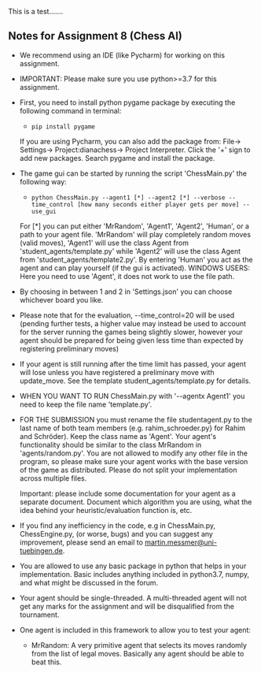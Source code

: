 This is a test.......

Notes for Assignment 8 (Chess AI)
--------------------------------------------------------------------------------

- We recommend using an IDE (like Pycharm) for working on this assignment.

- IMPORTANT: Please make sure you use python>=3.7 for this assignment.

- First, you need to install python pygame package by executing the following command in terminal:

  - ```pip install pygame```

  If you are using Pycharm, you can also add the package from:
  File-> Settings-> Project:dianachess-> Project Interpreter. Click the '+' sign to 
  add new packages. Search pygame and install the package.

- The game gui can be started by running the script 'ChessMain.py' the following way:

  - ```python ChessMain.py --agent1 [*] --agent2 [*] --verbose --time_control [how many seconds either player gets per move] --use_gui```
  
  For [*] you can put either 'MrRandom', 'Agent1', 'Agent2', 'Human', or a path to your agent file. 'MrRandom' will play
  completely random moves (valid moves), 'Agent1' will use the class Agent from 'student_agents/template.py' while
  'Agent2' will use the class Agent from 'student_agents/template2.py'. By entering 'Human' you act as the agent and can
  play yourself (if the gui is activated).
  WINDOWS USERS: Here you need to use 'Agent', it does not work to use the file path.
  

- By choosing in between 1 and 2 in 'Settings.json' you can choose whichever board you like.

- Please note that for the evaluation, --time_control=20 will be used (pending further
  tests, a higher value may instead be used to account for the server running 
  the games being slightly slower, however your agent should be prepared for being 
  given less time than expected by registering preliminary moves)

- If your agent is still running after the time limit has passed, your agent will
  lose unless you have registered a preliminary move with update_move. See the 
  template student_agents/template.py for details.

- WHEN YOU WANT TO RUN ChessMain.py with '--agentx Agent1' you need to keep the file name 'template.py'.

- FOR THE SUBMISSION you must rename the file studentagent.py to the last name of both team members 
  (e.g. rahim_schroeder.py} for Rahim and Schröder). Keep the class name as 'Agent'. Your agent's
  functionality should be similar to the class MrRandom in 'agents/random.py'. You are not allowed
  to modify any other file in the program, so please make sure your agent works with the base version of the
  game as distributed. Please do not split your implementation across multiple files.

  Important: please include some documentation for your agent as a separate document.
  Document which algorithm you are using, what the idea behind your heuristic/evaluation function is, etc.

- If you find any inefficiency in the code, e.g in ChessMain.py, ChessEngine.py,
  (or worse, bugs) and you can suggest any improvement, please send an email to
  martin.messmer@uni-tuebingen.de.
  
- You are allowed to use any basic package in python that helps in your implementation.
  Basic includes anything included in python3.7, numpy, and what might be discussed in the forum.

- Your agent should be single-threaded. A multi-threaded agent will not get any
  marks for the assignment and will be disqualified from the tournament.

- One agent is included in this framework to allow you to test your agent:

  - MrRandom: A very primitive agent that selects its moves randomly from the
    list of legal moves. Basically any agent should be able to beat this.

